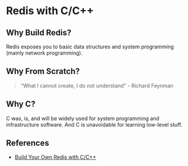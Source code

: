 # Redis with C/C++

## Why Build Redis?
Redis exposes you to basic data structures and system programming (mainly network programming).

## Why From Scratch?
> “What I cannot create, I do not understand” - Richard Feynman

## Why C?
C was, is, and will be widely used for system programming and infrastructure software. And C is unavoidable for learning low-level stuff.

## References
- [Build Your Own Redis with C/C++](https://build-your-own.org/redis/)
